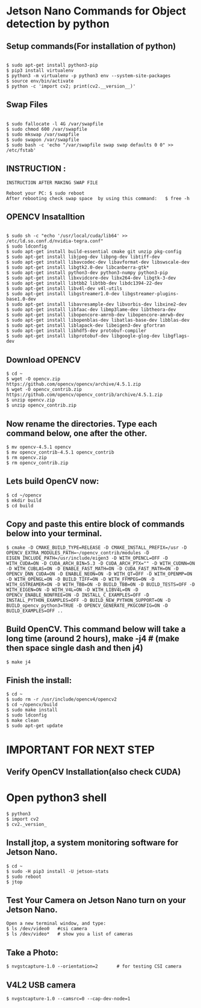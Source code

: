 # Jetson Nano Commands for Object detection by python

## Setup commands(For installation of python)

``` console

$ sudo apt-get install python3-pip 
$ pip3 install virtualenv 
$ python3 -m virtualenv -p python3 env --system-site-packages    
$ source env/bin/activate 
$ python -c 'import cv2; print(cv2.__version__)' 

```

## Swap Files

```

$ sudo fallocate -l 4G /var/swapfile 
$ sudo chmod 600 /var/swapfile
$ sudo mkswap /var/swapfile
$ sudo swapon /var/swapfile
$ sudo bash -c 'echo "/var/swapfile swap swap defaults 0 0" >> /etc/fstab'  

```
## INSTRUCTION :
```
INSTRUCTION AFTER MAKING SWAP FILE

Reboot your PC: $ sudo reboot
After rebooting check swap space  by using this command:   $ free -h

```

## OPENCV Insatalltion
```

$ sudo sh -c "echo '/usr/local/cuda/lib64' >> /etc/ld.so.conf.d/nvidia-tegra.conf"
$ sudo ldconfig
$ sudo apt-get install build-essential cmake git unzip pkg-config
$ sudo apt-get install libjpeg-dev libpng-dev libtiff-dev
$ sudo apt-get install libavcodec-dev libavformat-dev libswscale-dev
$ sudo apt-get install libgtk2.0-dev libcanberra-gtk*
$ sudo apt-get install python3-dev python3-numpy python3-pip
$ sudo apt-get install libxvidcore-dev libx264-dev libgtk-3-dev
$ sudo apt-get install libtbb2 libtbb-dev libdc1394-22-dev
$ sudo apt-get install libv4l-dev v4l-utils
$ sudo apt-get install libgstreamer1.0-dev libgstreamer-plugins-base1.0-dev
$ sudo apt-get install libavresample-dev libvorbis-dev libxine2-dev
$ sudo apt-get install libfaac-dev libmp3lame-dev libtheora-dev
$ sudo apt-get install libopencore-amrnb-dev libopencore-amrwb-dev
$ sudo apt-get install libopenblas-dev libatlas-base-dev libblas-dev
$ sudo apt-get install liblapack-dev libeigen3-dev gfortran
$ sudo apt-get install libhdf5-dev protobuf-compiler
$ sudo apt-get install libprotobuf-dev libgoogle-glog-dev libgflags-dev

```

## Download OPENCV

```
$ cd ~
$ wget -O opencv.zip https://github.com/opencv/opencv/archive/4.5.1.zip 
$ wget -O opencv_contrib.zip https://github.com/opencv/opencv_contrib/archive/4.5.1.zip 
$ unzip opencv.zip 
$ unzip opencv_contrib.zip

```
## Now rename the directories. Type each command below, one after the other.

```
$ mv opencv-4.5.1 opencv
$ mv opencv_contrib-4.5.1 opencv_contrib
$ rm opencv.zip
$ rm opencv_contrib.zip

```

## Lets build OpenCV now:

```
$ cd ~/opencv
$ mkdir build
$ cd build 
```

## Copy and paste this entire block of commands below into your terminal.

```
$ cmake -D CMAKE_BUILD_TYPE=RELEASE -D CMAKE_INSTALL_PREFIX=/usr -D OPENCV_EXTRA_MODULES_PATH=~/opencv_contrib/modules -D EIGEN_INCLUDE_PATH=/usr/include/eigen3 -D WITH_OPENCL=OFF -D WITH_CUDA=ON -D CUDA_ARCH_BIN=5.3 -D CUDA_ARCH_PTX="" -D WITH_CUDNN=ON -D WITH_CUBLAS=ON -D ENABLE_FAST_MATH=ON -D CUDA_FAST_MATH=ON -D OPENCV_DNN_CUDA=ON -D ENABLE_NEON=ON -D WITH_QT=OFF -D WITH_OPENMP=ON -D WITH_OPENGL=ON -D BUILD_TIFF=ON -D WITH_FFMPEG=ON -D WITH_GSTREAMER=ON -D WITH_TBB=ON -D BUILD_TBB=ON -D BUILD_TESTS=OFF -D WITH_EIGEN=ON -D WITH_V4L=ON -D WITH_LIBV4L=ON -D OPENCV_ENABLE_NONFREE=ON -D INSTALL_C_EXAMPLES=OFF -D INSTALL_PYTHON_EXAMPLES=OFF -D BUILD_NEW_PYTHON_SUPPORT=ON -D BUILD_opencv_python3=TRUE -D OPENCV_GENERATE_PKGCONFIG=ON -D BUILD_EXAMPLES=OFF ..
```

## Build OpenCV. This command below will take a long time (around 2 hours), make -j4     # (make then space single dash and then j4)

```
$ make j4
```

## Finish the install:

```
$ cd ~
$ sudo rm -r /usr/include/opencv4/opencv2
$ cd ~/opencv/build
$ sudo make install
$ sudo ldconfig
$ make clean
$ sudo apt-get update

```
# IMPORTANT FOR NEXT STEP
## Verify OpenCV Installation(also check CUDA)
# Open python3 shell
```
$ python3
$ import cv2
$ cv2._version_
```

## Install jtop, a system monitoring software for Jetson Nano.

```
$ cd ~
$ sudo -H pip3 install -U jetson-stats 
$ sudo reboot
$ jtop
```

## Test Your Camera on Jetson Nano turn on your Jetson Nano.
```
Open a new terminal window, and type:
$ ls /dev/video0   #csi camera
$ ls /dev/video*   # show you a list of cameras
```
## Take a Photo:
```
$ nvgstcapture-1.0 --orientation=2       # for testing CSI camera
```
## V4L2 USB camera
``` 
$ nvgstcapture-1.0 --camsrc=0 --cap-dev-node=1
```